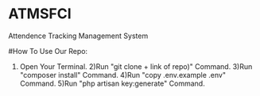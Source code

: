 # ATMSFCI
 Attendence Tracking Management System
 
 
 #How To Use Our Repo:
 1) Open Your Terminal.
 2)Run "git clone + link of repo)" Command.
 3)Run "composer install" Command.
 4)Run "copy .env.example .env" Command.
 5)Run "php artisan key:generate" Command.
